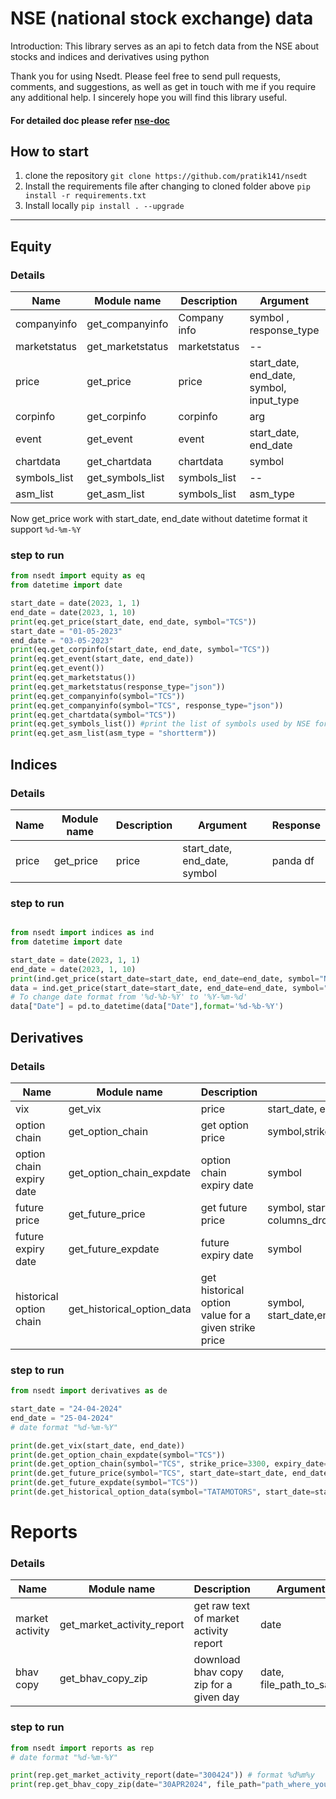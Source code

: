 # NSE (national stock exchange) data

Introduction:
This library serves as an api to fetch data from the NSE about stocks and indices and derivatives using python

Thank you for using Nsedt. Please feel free to send pull requests, comments, and suggestions, as well as get in touch with me if you require any additional help. I sincerely hope you will find this library useful.

#### For detailed doc please refer [nse-doc](https://pratikanand.co.in/nsedt/html)

## How to start

1. clone the repository
   `git clone https://github.com/pratik141/nsedt`
2. Install the requirements file after changing to cloned folder above
   `pip install -r requirements.txt`
3. Install locally
   `pip install . --upgrade`

---

## Equity

### Details

| Name         | Module name      | Description  | Argument                                 | Response       |
| ------------ | ---------------- | ------------ | ---------------------------------------- | -------------- |
| companyinfo  | get_companyinfo  | Company info | symbol , response_type                   | json, panda df |
| marketstatus | get_marketstatus | marketstatus | --                                       | panda_df       |
| price        | get_price        | price        | start_date, end_date, symbol, input_type | json, panda df |
| corpinfo     | get_corpinfo     | corpinfo     | arg                                      |                |
| event        | get_event        | event        | start_date, end_date                     | panda df       |
| chartdata    | get_chartdata    | chartdata    | symbol                                   | panda df       |
| symbols_list | get_symbols_list | symbols_list | --                                       | json           |
| asm_list     | get_asm_list     | symbols_list | asm_type                                 | json           |

Now get_price work with start_date, end_date without datetime format it support `%d-%m-%Y`

### step to run

```py
from nsedt import equity as eq
from datetime import date

start_date = date(2023, 1, 1)
end_date = date(2023, 1, 10)
print(eq.get_price(start_date, end_date, symbol="TCS"))
start_date = "01-05-2023"
end_date = "03-05-2023"
print(eq.get_corpinfo(start_date, end_date, symbol="TCS"))
print(eq.get_event(start_date, end_date))
print(eq.get_event())
print(eq.get_marketstatus())
print(eq.get_marketstatus(response_type="json"))
print(eq.get_companyinfo(symbol="TCS"))
print(eq.get_companyinfo(symbol="TCS", response_type="json"))
print(eq.get_chartdata(symbol="TCS"))
print(eq.get_symbols_list()) #print the list of symbols used by NSE for equities
print(eq.get_asm_list(asm_type = "shortterm"))
```

## Indices

### Details

| Name  | Module name | Description | Argument                     | Response |
| ----- | ----------- | ----------- | ---------------------------- | -------- |
| price | get_price   | price       | start_date, end_date, symbol | panda df |

### step to run

```py

from nsedt import indices as ind
from datetime import date

start_date = date(2023, 1, 1)
end_date = date(2023, 1, 10)
print(ind.get_price(start_date=start_date, end_date=end_date, symbol="NIFTY 50"))
data = ind.get_price(start_date=start_date, end_date=end_date, symbol="NIFTY")
# To change date format from '%d-%b-%Y' to '%Y-%m-%d'
data["Date"] = pd.to_datetime(data["Date"],format='%d-%b-%Y')
```

## Derivatives

### Details

| Name                     | Module name                | Description                                          | Argument                                                                  | Response        |
| ------------------------ | -------------------------- | ---------------------------------------------------- | ------------------------------------------------------------------------- | --------------- |
| vix                      | get_vix                    | price                                                | start_date, end_date,columns_drop_list                                    | panda df        |
| option chain             | get_option_chain           | get option price                                     | symbol,strikePrice,expiryDate                                             | panda df        |
| option chain expiry date | get_option_chain_expdate   | option chain expiry date                             | symbol                                                                    | json            |
| future price             | get_future_price           | get future price                                     | symbol, start_date, end_date, expiryDate,response_type, columns_drop_list | panda df        |
| future expiry date       | get_future_expdate         | future expiry date                                   | symbol                                                                    | json            |
| historical option chain  | get_historical_option_data | get historical option value for a given strike price | symbol, start_date,end_date,option_type,strike_price,year,expiry_date     | json, pandas df |

### step to run

```py
from nsedt import derivatives as de

start_date = "24-04-2024"
end_date = "25-04-2024"
# date format "%d-%m-%Y"

print(de.get_vix(start_date, end_date))
print(de.get_option_chain_expdate(symbol="TCS"))
print(de.get_option_chain(symbol="TCS", strike_price=3300, expiry_date="30-05-2024"))
print(de.get_future_price(symbol="TCS", start_date=start_date, end_date=end_date))
print(de.get_future_expdate(symbol="TCS"))
print(de.get_historical_option_data(symbol="TATAMOTORS", start_date=start_date, end_date=end_date, option_type="CE", strike_price="1020", year="2024", expiry_date="30-May-2024"))
```

# Reports

### Details

| Name            | Module name                | Description                            | Argument                | Response |
| --------------- | -------------------------- | -------------------------------------- | ----------------------- | -------- |
| market activity | get_market_activity_report | get raw text of market activity report | date                    | string   |
| bhav copy       | get_bhav_copy_zip          | download bhav copy zip for a given day | date, file_path_to_save | bool     |

### step to run

```py
from nsedt import reports as rep
# date format "%d-%m-%Y"

print(rep.get_market_activity_report(date="300424")) # format %d%m%y
print(rep.get_bhav_copy_zip(date="30APR2024", file_path="path_where_you_want_to_save")) # format %d%b%Y

```
